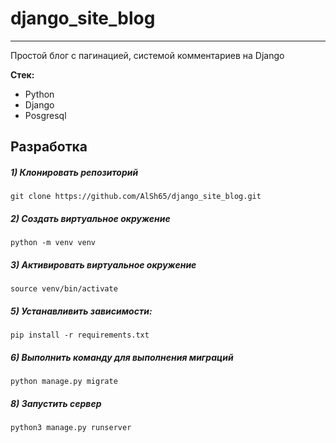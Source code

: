 # django_site_blog

---

Простой блог с пагинацией, системой комментариев на Django


**Стек:**
- Python 
- Django 
- Posgresql

## Разработка

##### 1) Клонировать репозиторий

    git clone https://github.com/AlSh65/django_site_blog.git

##### 2) Создать виртуальное окружение

    python -m venv venv
    
##### 3) Активировать виртуальное окружение
    source venv/bin/activate

##### 5) Устанавливить зависимости:

    pip install -r requirements.txt

##### 6) Выполнить команду для выполнения миграций

    python manage.py migrate
    
##### 8) Запустить сервер
    python3 manage.py runserver
